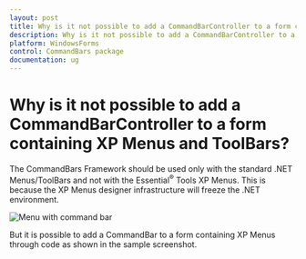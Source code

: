 ```yaml
---
layout: post
title: Why is it not possible to add a CommandBarController to a form containing XP Menus and ToolBars | WindowsForms | Syncfusion®
description: Why is it not possible to add a CommandBarController to a form containing XP Menus and ToolBars
platform: WindowsForms
control: CommandBars package
documentation: ug
---
```


# Why is it not possible to add a CommandBarController to a form containing XP Menus and ToolBars?

The CommandBars Framework should be used only with the standard .NET Menus/ToolBars and not with the Essential<sup>®</sup> Tools XP Menus. This is because the XP Menus designer infrastructure will freeze the .NET environment.

![Menu with command bar](Frequently-Asked-Questions-Images/Getting-Started_img8.jpeg)

But it is possible to add a CommandBar to a form containing XP Menus through code as shown in the sample screenshot.